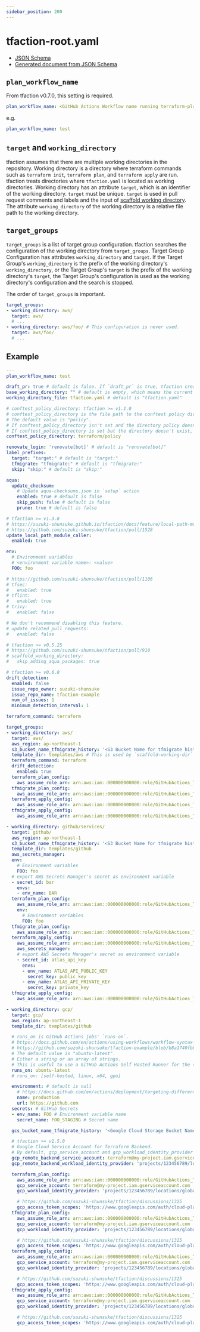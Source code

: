 ```yaml
---
sidebar_position: 200
---
```


# tfaction-root.yaml

* [JSON Schema](https://github.com/suzuki-shunsuke/tfaction/blob/main/schema/tfaction-root.json)
* [Generated document from JSON Schema](https://suzuki-shunsuke.github.io/tfaction/config/tfaction-root.html)

## `plan_workflow_name`

From tfaction v0.7.0, this setting is required.

```yaml
plan_workflow_name: <GitHub Actions Workflow name running terraform-plan action>
```

e.g.

```yaml
plan_workflow_name: test
```

## `target` and `working_directory`

tfaction assumes that there are multiple working directories in the repository.
Working directory is a directory where terraform commands such as `terraform init`, `terraform plan`, and `terraform apply` are run.
tfaction treats directories where `tfaction.yaml` is located as working directories.
Working directory has an attribute `target`, which is an identifier of the working directory. `target` must be unique.
`target` is used in pull request comments and labels and the input of [scaffold working directory](/feature/scaffold-working-dir).
The attribute `working_directory` of the working directory is a relative file path to the working directory.

## `target_groups`

`target_groups` is a list of target group configuration.
tfaction searches the configuration of the working directory from `target_groups`.
Target Group Configuration has attributes `working_directory` and `target`.
If the Target Group's `working_directory` is the prefix of the working directory's `working_directory`,
or the Target Group's `target` is the prefix of the working directory's `target`,
the Target Group's configuration is used as the working directory's configuration and the search is stopped.

The order of `target_groups` is important.

```yaml
target_groups:
- working_directory: aws/
  target: aws/
  # ...
- working_directory: aws/foo/ # This configuration is never used.
  target: aws/foo/
  # ...
```

## Example

```yaml
---
plan_workflow_name: test

draft_pr: true # default is false. If `draft_pr` is true, tfaction creates pull requests as draft
base_working_directory: "" # default is empty, which means the current directory
working_directory_file: tfaction.yaml # default is "tfaction.yaml"

# conftest_policy_directory: tfaction >= v1.1.0
# conftest_policy_directory is the file path to the conftest policy directory.
# The default value is "policy".
# If conftest_policy_directory isn't set and the directory policy doesn't exist, contest is skipped.
# If conftest_policy_directory is set but the directory doesn't exist, the action fails.
conftest_policy_directory: terraform/policy

renovate_login: 'renovate[bot]' # default is "renovate[bot]"
label_prefixes:
  target: "target:" # default is "target:"
  tfmigrate: "tfmigrate:" # default is "tfmigrate:"
  skip: "skip:" # default is "skip:"

aqua:
  update_checksum:
    # Update aqua-checksums.json in `setup` action
    enabled: true # default is false
    skip_push: false # default is false
    prune: true # default is false

# tfaction >= v1.3.0
# https://suzuki-shunsuke.github.io/tfaction/docs/feature/local-path-module
# https://github.com/suzuki-shunsuke/tfaction/pull/1528
update_local_path_module_caller:
  enabled: true

env:
  # Environment variables
  # <environment variable name>: <value>
  FOO: foo

# https://github.com/suzuki-shunsuke/tfaction/pull/1106
# tfsec:
#   enabled: true
# tflint:
#   enabled: true
# trivy:
#   enabled: false

# We don't recommend disabling this feature.
# update_related_pull_requests:
#   enabled: false

# tfaction >= v0.5.25
# https://github.com/suzuki-shunsuke/tfaction/pull/910
# scaffold_working_directory:
#   skip_adding_aqua_packages: true

# tfaction >= v0.6.0
drift_detection:
  enabled: false
  issue_repo_owner: suzuki-shunsuke
  issue_repo_name: tfaction-example
  num_of_issues: 1
  minimum_detection_interval: 1

terraform_command: terraform

target_groups:
- working_directory: aws/
  target: aws/
  aws_region: ap-northeast-1
  s3_bucket_name_tfmigrate_history: '<S3 Bucket Name for tfmigrate history files>'
  template_dir: templates/aws # This is used by `scaffold-working-dir` action
  terraform_command: terraform
  drift_detection:
    enabled: true
  terraform_plan_config:
    aws_assume_role_arn: arn:aws:iam::000000000000:role/GitHubActions_Terraform_AWS_terraform_plan
  tfmigrate_plan_config:
    aws_assume_role_arn: arn:aws:iam::000000000000:role/GitHubActions_Terraform_AWS_tfmigrate_plan
  terraform_apply_config:
    aws_assume_role_arn: arn:aws:iam::000000000000:role/GitHubActions_Terraform_AWS_terraform_apply
  tfmigrate_apply_config:
    aws_assume_role_arn: arn:aws:iam::000000000000:role/GitHubActions_Terraform_AWS_tfmigrate_apply

- working_directory: github/services/
  target: github/
  aws_region: ap-northeast-1
  s3_bucket_name_tfmigrate_history: '<S3 Bucket Name for tfmigrate history files>'
  template_dir: templates/github
  aws_secrets_manager:
  env:
    # Environment variables
    FOO: foo
  # export AWS Secrets Manager's secret as environment variable
  - secret_id: bar
    envs:
    - env_name: BAR
  terraform_plan_config:
    aws_assume_role_arn: arn:aws:iam::000000000000:role/GitHubActions_Terraform_github_terraform_plan
    env:
      # Environment variables
      FOO: foo
  tfmigrate_plan_config:
    aws_assume_role_arn: arn:aws:iam::000000000000:role/GitHubActions_Terraform_github_tfmigrate_plan
  terraform_apply_config:
    aws_assume_role_arn: arn:aws:iam::000000000000:role/GitHubActions_Terraform_github_terraform_apply
    aws_secrets_manager:
    # export AWS Secrets Manager's secret as environment variable
    - secret_id: atlas_api_key
      envs:
      - env_name: ATLAS_API_PUBLIC_KEY
        secret_key: public_key
      - env_name: ATLAS_API_PRIVATE_KEY
        secret_key: private_key
  tfmigrate_apply_config:
    aws_assume_role_arn: arn:aws:iam::000000000000:role/GitHubActions_Terraform_github_tfmigrate_apply

- working_directory: gcp/
  target: gcp/
  aws_region: ap-northeast-1
  template_dir: templates/github

  # runs_on is GitHub Actions jobs' `runs-on`.
  # https://docs.github.com/en/actions/using-workflows/workflow-syntax-for-github-actions#jobsjob_idruns-on
  # https://github.com/suzuki-shunsuke/tfaction-example/blob/b8a1740fb881ed8753dba8c76f5df521f1a71dde/.github/workflows/apply.yaml#L29
  # The default value is "ubuntu-latest".
  # Either a string or an array of strings.
  # This is useful to use a GitHub Actions Self Hosted Runner for the specific provider
  runs_on: ubuntu-latest
  # runs_on: [self-hosted, linux, x64, gpu]

  environment: # default is null
    # https://docs.github.com/en/actions/deployment/targeting-different-environments/using-environments-for-deployment
    name: production
    url: https://github.com
  secrets: # GitHub Secrets
  - env_name: FOO # Environment variable name
    secret_name: FOO_STAGING # Secret name

  gcs_bucket_name_tfmigrate_history: '<Google Cloud Storage Bucket Name for tfmigrate history files>'

  # tfaction >= v1.5.0
  # Google Cloud Service Account for Terraform Backend.
  # By default, gcp_service_account and gcp_workload_identity_provider are used.
  gcp_remote_backend_service_account: terraform@my-project.iam.gserviceaccount.com
  gcp_remote_backend_workload_identity_provider: 'projects/123456789/locations/global/workloadIdentityPools/my-pool/providers/my-provider'

  terraform_plan_config:
    aws_assume_role_arn: arn:aws:iam::000000000000:role/GitHubActions_Terraform_gcp_terraform_plan
    gcp_service_account: terraform@my-project.iam.gserviceaccount.com
    gcp_workload_identity_provider: 'projects/123456789/locations/global/workloadIdentityPools/my-pool/providers/my-provider'

    # https://github.com/suzuki-shunsuke/tfaction/discussions/1325
    gcp_access_token_scopes: 'https://www.googleapis.com/auth/cloud-platform, https://www.googleapis.com/auth/userinfo.email, https://www.googleapis.com/auth/apps.groups.settings, https://www.googleapis.com/auth/admin.directory.group'
  tfmigrate_plan_config:
    aws_assume_role_arn: arn:aws:iam::000000000000:role/GitHubActions_Terraform_gcp_tfmigrate_plan
    gcp_service_account: terraform@my-project.iam.gserviceaccount.com
    gcp_workload_identity_provider: 'projects/123456789/locations/global/workloadIdentityPools/my-pool/providers/my-provider'

    # https://github.com/suzuki-shunsuke/tfaction/discussions/1325
    gcp_access_token_scopes: 'https://www.googleapis.com/auth/cloud-platform, https://www.googleapis.com/auth/userinfo.email, https://www.googleapis.com/auth/apps.groups.settings, https://www.googleapis.com/auth/admin.directory.group'
  terraform_apply_config:
    aws_assume_role_arn: arn:aws:iam::000000000000:role/GitHubActions_Terraform_gcp_terraform_apply
    gcp_service_account: terraform@my-project.iam.gserviceaccount.com
    gcp_workload_identity_provider: 'projects/123456789/locations/global/workloadIdentityPools/my-pool/providers/my-provider'

    # https://github.com/suzuki-shunsuke/tfaction/discussions/1325
    gcp_access_token_scopes: 'https://www.googleapis.com/auth/cloud-platform, https://www.googleapis.com/auth/userinfo.email, https://www.googleapis.com/auth/apps.groups.settings, https://www.googleapis.com/auth/admin.directory.group'
  tfmigrate_apply_config:
    aws_assume_role_arn: arn:aws:iam::000000000000:role/GitHubActions_Terraform_gcp_tfmigrate_apply
    gcp_service_account: terraform@my-project.iam.gserviceaccount.com
    gcp_workload_identity_provider: 'projects/123456789/locations/global/workloadIdentityPools/my-pool/providers/my-provider'

    # https://github.com/suzuki-shunsuke/tfaction/discussions/1325
    gcp_access_token_scopes: 'https://www.googleapis.com/auth/cloud-platform, https://www.googleapis.com/auth/userinfo.email, https://www.googleapis.com/auth/apps.groups.settings, https://www.googleapis.com/auth/admin.directory.group'
```

